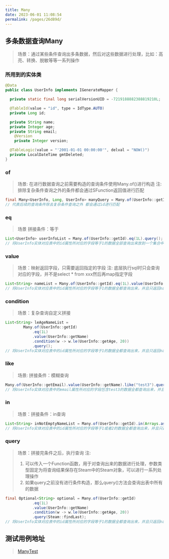 ```yaml
---
title: Many
date: 2023-06-01 11:08:54
permalink: /pages/26d89d/
---
```


## 多条数据查询Many

> 场景：通过某些条件查询出多条数据，然后对这些数据进行处理，比如：高亮、转换、脱敏等等一系列操作

### 所用到的实体类
```java
@Data
public class UserInfo implements IGenerateMapper {

  private static final long serialVersionUID = -7219188882388819210L;

  @TableId(value = "id", type = IdType.AUTO)
  private Long id;

  private String name;
  private Integer age;
  private String email;
    @Version
    private Integer version;

  @TableLogic(value = "'2001-01-01 00:00:00'", delval = "NOW()")
  private LocalDateTime gmtDeleted;
}
```

### of
> 场景: 在进行数据查询之前需要构造的查询条件使用Many.of()进行构造
> 注: 排除复杂条件查询之外的条件都会通过SFunction返回值进行匹配

```java
final Many<UserInfo, Long, UserInfo> manyQuery = Many.of(UserInfo::getId);
// 代表后续的查询条件除去复杂条件查询之外 都会通过id进行匹配
```

### eq
> 场景 拼接条件：等于

```java
List<UserInfo> userInfoList = Many.of(UserInfo::getId).eq(1L).query();
// 将UserInfo实体对应表中的id属性所对应的字段等于1的数据全部查询出来放到一个集合中
```

### value
> 场景：映射返回字段，只需要返回指定的字段
> 注: 底层执行sql时只会查询对应的字段，并不是select * from xxx然后再map指定字段

```java
List<String> nameList = Many.of(UserInfo::getId).eq(1L).value(UserInfo::getName).query();
// 将UserInfo实体对应表中的id属性所对应的字段等于1的数据全都查询出来，并且只返回name字段
```

### condition

> 场景：复杂查询自定义拼接

```java
List<String> leAgeNameList =
        Many.of(UserInfo::getId)
            .eq(1L)
            .value(UserInfo::getName)
            .condition(w -> w.le(UserInfo::getAge, 20))
            .query();
// 将UserInfo实体对应表中的id属性所对应的字段等于1的数据全都查询出来，并且只返回name字段，且age小于等于20
```

### like

> 场景: 拼接条件：模糊查询

```java
Many.of(UserInfo::getEmail).value(UserInfo::getName).like("test3").query();
// 将UserInfo实体对应表中的email属性所对应的字段包含test3的数据全都查询出来，并且只返回name字段
```

### in

> 场景：拼接条件：in查询

```java
List<String> inNotEmptyNameList = Many.of(UserInfo::getId).in(Arrays.asList(1L, 2L)).value(UserInfo::getName).query();
// 将UserInfo实体对应表中的id属性所对应的字段等于1或者2的数据全都查询出来，并且只返回name字段
```

### query

> 场景：拼接完条件之后，执行查询
> 注: 
> 1. 可以传入一个Function函数，用于对查询出来的数据进行处理，参数类型固定为将查询结果保存在Steam中的Steam对象，可以进行一系列处理操作
> 2. 如果query之前没有进行条件构造，那么query()方法会查询出表中所有的数据

```java
final Optional<String> optional = Many.of(UserInfo::getId)
            .eq(1L)
            .value(UserInfo::getName)
            .condition(w -> w.le(UserInfo::getAge, 20))
            .query(Steam::findLast);
// 将UserInfo实体对应表中的id属性所对应的字段等于1的数据全都查询出来，并且只返回name字段，且age小于等于20 最后使用Steam.findLast()方法获取最后一个元素
```

## 测试用例地址
> [ManyTest](https://gitee.com/dromara/stream-query/blob/main/stream-plugin/stream-plugin-mybatis-plus/src/test/java/org/dromara/streamquery/stream/plugin/mybatisplus/ManyTest.java)
